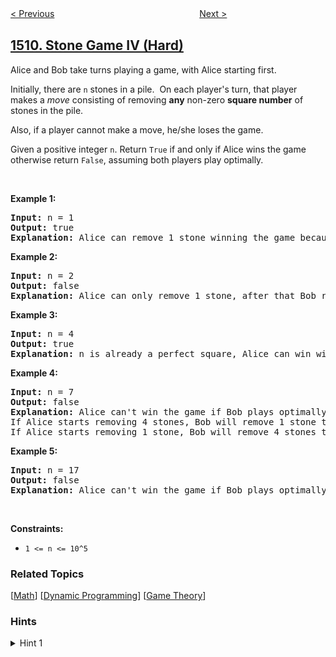 <!--|This file generated by command(leetcode description); DO NOT EDIT.    |-->
<!--+----------------------------------------------------------------------+-->
<!--|@author    awesee <openset.wang@gmail.com>                           |-->
<!--|@link      https://github.com/awesee                                 |-->
<!--|@home      https://github.com/awesee/leetcode                        |-->
<!--+----------------------------------------------------------------------+-->

[< Previous](../minimum-difference-between-largest-and-smallest-value-in-three-moves "Minimum Difference Between Largest and Smallest Value in Three Moves")
　　　　　　　　　　　　　　　　
[Next >](../customer-order-frequency "Customer Order Frequency")

## [1510. Stone Game IV (Hard)](https://leetcode.com/problems/stone-game-iv "石子游戏 IV")

<p>Alice and Bob take turns playing a game, with Alice starting first.</p>

<p>Initially, there are <code>n</code> stones in a pile.&nbsp; On each player&#39;s turn, that player makes a&nbsp;<em>move</em>&nbsp;consisting of removing <strong>any</strong> non-zero <strong>square number</strong> of stones in the pile.</p>

<p>Also, if a player cannot make a move, he/she loses the game.</p>

<p>Given a positive&nbsp;integer <code>n</code>.&nbsp;Return&nbsp;<code>True</code>&nbsp;if and only if Alice wins the game otherwise return <code>False</code>, assuming both players play optimally.</p>

<p>&nbsp;</p>
<p><strong>Example 1:</strong></p>

<pre>
<strong>Input:</strong> n = 1
<strong>Output:</strong> true
<strong>Explanation: </strong>Alice can remove 1 stone winning the game because Bob doesn&#39;t have any moves.</pre>

<p><strong>Example 2:</strong></p>

<pre>
<strong>Input:</strong> n = 2
<strong>Output:</strong> false
<strong>Explanation: </strong>Alice can only remove 1 stone, after that Bob removes the last one winning the game (2 -&gt; 1 -&gt; 0).</pre>

<p><strong>Example 3:</strong></p>

<pre>
<strong>Input:</strong> n = 4
<strong>Output:</strong> true
<strong>Explanation:</strong> n is already a perfect square, Alice can win with one move, removing 4 stones (4 -&gt; 0).
</pre>

<p><strong>Example 4:</strong></p>

<pre>
<strong>Input:</strong> n = 7
<strong>Output:</strong> false
<strong>Explanation: </strong>Alice can&#39;t win the game if Bob plays optimally.
If Alice starts removing 4 stones, Bob will remove 1 stone then Alice should remove only 1 stone and finally Bob removes the last one (7 -&gt; 3 -&gt; 2 -&gt; 1 -&gt; 0). 
If Alice starts removing 1 stone, Bob will remove 4 stones then Alice only can remove 1 stone and finally Bob removes the last one (7 -&gt; 6 -&gt; 2 -&gt; 1 -&gt; 0).</pre>

<p><strong>Example 5:</strong></p>

<pre>
<strong>Input:</strong> n = 17
<strong>Output:</strong> false
<strong>Explanation: </strong>Alice can&#39;t win the game if Bob plays optimally.
</pre>

<p>&nbsp;</p>
<p><strong>Constraints:</strong></p>

<ul>
	<li><code>1 &lt;= n &lt;= 10^5</code></li>
</ul>

### Related Topics
  [[Math](../../tag/math/README.md)]
  [[Dynamic Programming](../../tag/dynamic-programming/README.md)]
  [[Game Theory](../../tag/game-theory/README.md)]

### Hints
<details>
<summary>Hint 1</summary>
Use dynamic programming to keep track of winning and losing states. Given some number of stones, Alice can win if she can force Bob onto a losing state.
</details>
